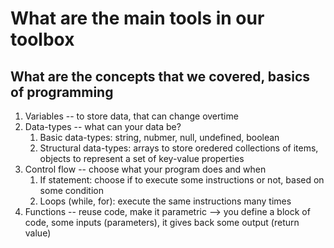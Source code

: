 # What are the main tools in our toolbox

## What are the concepts that we covered, basics of programming

1. Variables -- to store data, that can change overtime
2. Data-types -- what can your data be?
   1. Basic data-types: string, nubmer, null, undefined, boolean
   2. Structural data-types: arrays to store oredered collections of items, objects to represent a set of key-value properties
3. Control flow -- choose what your program does and when
   1. If statement: choose if to execute some instructions or not, based on some condition
   2. Loops (while, for): execute the same instructions many times
4. Functions -- reuse code, make it parametric --> you define a block of code, some inputs (parameters), it gives back some output (return value)
